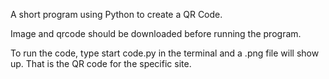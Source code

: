 A short program using Python to create a QR Code. 

Image and qrcode should be downloaded before running the program. 

To run the code, type start code.py in the terminal and a .png file will show up. That is the QR code for the specific site. 
